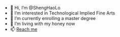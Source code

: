 - 👋 Hi, I’m @ShengHaoLo
- 👀 I’m interested in Technological Implied Fine Arts
- 🌱 I’m currently enrolling a master degree
- 💞️ I’m living with my honey now
- 📫 [Reach me](<mailto:luoshenghaw@bongboloo.com>)

<!---
ShengHaoLo/ShengHaoLo is a ✨ special ✨ repository because its `README.md` (this file) appears on your GitHub profile.
You can click the Preview link to take a look at your changes.
--->
